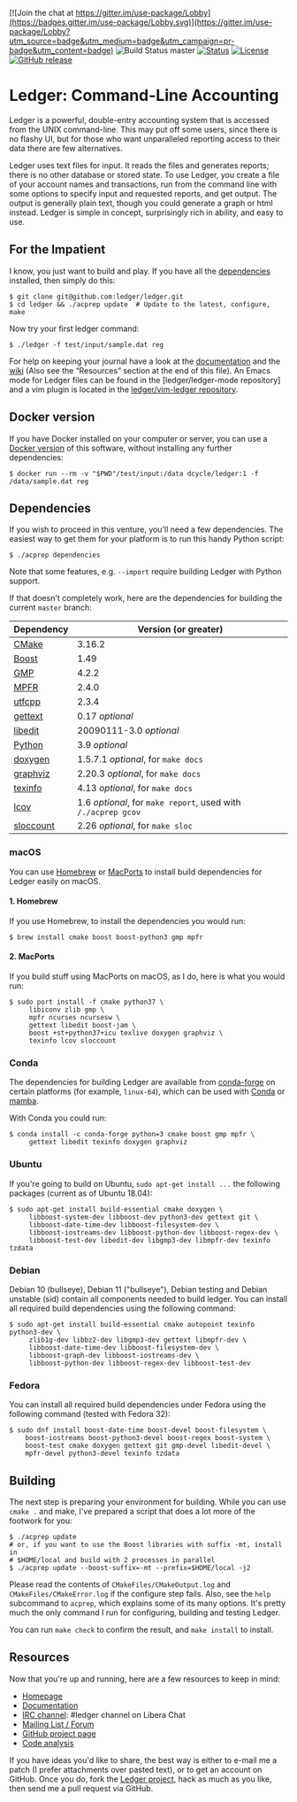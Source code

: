 [![Join the chat at https://gitter.im/use-package/Lobby](https://badges.gitter.im/use-package/Lobby.svg)](https://gitter.im/use-package/Lobby?utm_source=badge&utm_medium=badge&utm_campaign=pr-badge&utm_content=badge)
![Build Status master](https://github.com/ledger/ledger/actions/workflows/cmake.yml/badge.svg)
[![Status](https://img.shields.io/badge/status-active-brightgreen.svg?style=flat)](https://github.com/ledger/ledger/pulse/monthly)
[![License](https://img.shields.io/badge/license-BSD-blue.svg?style=flat)](https://opensource.org/licenses/BSD-3-Clause)
[![GitHub release](https://img.shields.io/github/release/ledger/ledger.svg?style=flat)](https://github.com/ledger/ledger/releases)

# Ledger: Command-Line Accounting

Ledger is a powerful, double-entry accounting system that is accessed from the
UNIX command-line.  This may put off some users, since there is no flashy UI,
but for those who want unparalleled reporting access to their data there are
few alternatives.

Ledger uses text files for input.  It reads the files and generates reports;
there is no other database or stored state.  To use Ledger, you create a
file of your account names and transactions, run from the command line with
some options to specify input and requested reports, and get output.
The output is generally plain text, though you could generate a graph or
html instead.  Ledger is simple in concept, surprisingly rich in ability,
and easy to use.


## For the Impatient

I know, you just want to build and play.  If you have all the [dependencies](#dependencies)
installed, then simply do this:

    $ git clone git@github.com:ledger/ledger.git
    $ cd ledger && ./acprep update  # Update to the latest, configure, make

Now try your first ledger command:

    $ ./ledger -f test/input/sample.dat reg

For help on keeping your journal have a look at the
[documentation] and the [wiki][] (Also see the “Resources” section at the
end of this file). An Emacs mode for Ledger files can be found in the
[ledger/ledger-mode repository] and a vim plugin is located in the
[ledger/vim-ledger repository].

## Docker version

If you have Docker installed on your computer or server, you can use a [Docker version](https://hub.docker.com/r/dcycle/ledger/) of this software, without installing any further dependencies:

    $ docker run --rm -v "$PWD"/test/input:/data dcycle/ledger:1 -f /data/sample.dat reg

## Dependencies

If you wish to proceed in this venture, you'll need a few dependencies.  The
easiest way to get them for your platform is to run this handy Python
script:

    $ ./acprep dependencies

Note that some features, e.g. `--import` require building Ledger with
Python support.

If that doesn't completely work, here are the dependencies for building the
current `master` branch:

Dependency  | Version (or greater)
------------|---------------------
[CMake]     | 3.16.2
[Boost]     | 1.49
[GMP]       | 4.2.2
[MPFR]      | 2.4.0
[utfcpp]    | 2.3.4
[gettext]   | 0.17 _optional_
[libedit]   | 20090111-3.0 _optional_
[Python]    | 3.9 _optional_
[doxygen]   | 1.5.7.1 _optional_, for `make docs`
[graphviz]  | 2.20.3 _optional_, for `make docs`
[texinfo]   | 4.13 _optional_, for `make docs`
[lcov]      | 1.6 _optional_, for `make report`, used with `/./acprep gcov`
[sloccount] | 2.26 _optional_, for `make sloc`

### macOS

You can use [Homebrew] or [MacPorts] to install build dependencies for Ledger
easily on macOS.

#### 1. Homebrew

If you use Homebrew, to install the dependencies you would run:

    $ brew install cmake boost boost-python3 gmp mpfr

#### 2. MacPorts

If you build stuff using MacPorts on macOS, as I do, here is what you would
run:

    $ sudo port install -f cmake python37 \
         libiconv zlib gmp \
         mpfr ncurses ncursesw \
         gettext libedit boost-jam \
         boost +st+python37+icu texlive doxygen graphviz \
         texinfo lcov sloccount

### Conda

The dependencies for building Ledger are available from [conda-forge] on certain
platforms (for example, `linux-64`), which can be used with [Conda] or [mamba].

With Conda you could run:

    $ conda install -c conda-forge python=3 cmake boost gmp mpfr \
         gettext libedit texinfo doxygen graphviz

### Ubuntu

If you're going to build on Ubuntu, `sudo apt-get install ...` the
following packages (current as of Ubuntu 18.04):

    $ sudo apt-get install build-essential cmake doxygen \
         libboost-system-dev libboost-dev python3-dev gettext git \
         libboost-date-time-dev libboost-filesystem-dev \
         libboost-iostreams-dev libboost-python-dev libboost-regex-dev \
         libboost-test-dev libedit-dev libgmp3-dev libmpfr-dev texinfo tzdata

### Debian

Debian 10 (bullseye), Debian 11 ("bullseye"), Debian testing and Debian
unstable (sid) contain all components needed to build ledger.  You can
install all required build dependencies using the following command:

    $ sudo apt-get install build-essential cmake autopoint texinfo python3-dev \
         zlib1g-dev libbz2-dev libgmp3-dev gettext libmpfr-dev \
         libboost-date-time-dev libboost-filesystem-dev \
         libboost-graph-dev libboost-iostreams-dev \
         libboost-python-dev libboost-regex-dev libboost-test-dev

### Fedora

You can install all required build dependencies under Fedora using the
following command (tested with Fedora 32):

    $ sudo dnf install boost-date-time boost-devel boost-filesystem \
        boost-iostreams boost-python3-devel boost-regex boost-system \
        boost-test cmake doxygen gettext git gmp-devel libedit-devel \
        mpfr-devel python3-devel texinfo tzdata

## Building

The next step is preparing your environment for building.  While you can use
`cmake .` and make, I've prepared a script that does a lot more of the
footwork for you:

    $ ./acprep update
    # or, if you want to use the Boost libraries with suffix -mt, install in
    # $HOME/local and build with 2 processes in parallel
    $ ./acprep update --boost-suffix=-mt --prefix=$HOME/local -j2

Please read the contents of `CMakeFiles/CMakeOutput.log` and
`CMakeFiles/CMakeError.log` if the configure step fails.  Also,
see the `help` subcommand to `acprep`, which explains some of its many
options.  It's pretty much the only command I run for configuring, building
and testing Ledger.

You can run `make check` to confirm the result, and `make install` to install.

## Resources

Now that you're up and running, here are a few resources to keep in mind:

 - [Homepage]
 - [Documentation]
 - [IRC channel][IRC]: #ledger channel on Libera Chat
 - [Mailing List / Forum][mailing list]
 - [GitHub project page][github]
 - [Code analysis][openhub]

If you have ideas you'd like to share, the best way is either to e-mail me a
patch (I prefer attachments over pasted text), or to get an account on GitHub.
Once you do, fork the [Ledger project][github],
hack as much as you like, then send me a pull request via GitHub.

[Homepage]: https://ledger-cli.org/
[documentation]: https://www.ledger-cli.org/docs.html
[mailing list]: https://list.ledger-cli.org/
[wiki]: https://wiki.ledger-cli.org/
[IRC]: irc://irc.libera.chat/ledger
[github]: https://github.com/ledger/ledger
[ledger/vim-ledger repository]: https://github.com/ledger/vim-ledger
[Homebrew]: https://brew.sh/
[MacPorts]: https://www.macports.org/
[CMake]: https://cmake.org
[Boost]: https://boost.org
[GMP]: https://gmplib.org/
[MPFR]: https://www.mpfr.org/
[utfcpp]: https://utfcpp.sourceforge.net
[gettext]: https://www.gnu.org/software/gettext/
[libedit]: https://thrysoee.dk/editline/
[Python]: https://python.org
[doxygen]: https://www.doxygen.org/
[graphviz]: https://graphviz.org/
[texinfo]: https://www.gnu.org/software/texinfo/
[lcov]: https://ltp.sourceforge.net/coverage/lcov.php
[sloccount]: https://www.dwheeler.com/sloccount/
[pcre]: https://www.pcre.org/
[libofx]: https://libofx.sourceforge.net
[expat]: https://libexpat.github.io
<!--
xmlsoft url kept as http since its TLS certificate setup is incorrect and browser show
a "This Connection Is Not Private" message. [Last checked: 2023-03-13]
-->
[libxml2]: http://xmlsoft.org
[openhub]: https://www.openhub.net/p/ledger
[conda-forge]: https://conda-forge.org
[Conda]: https://conda.io
[mamba]: https://github.com/mamba-org/mamba
